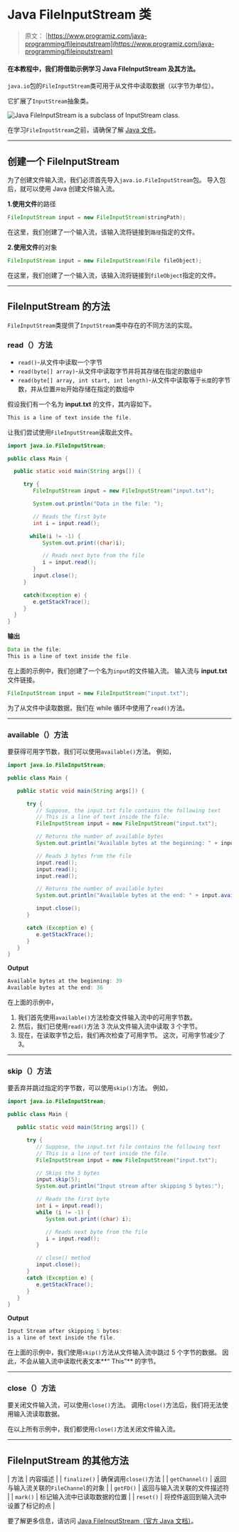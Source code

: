 # Java FileInputStream 类

> 原文： [https://www.programiz.com/java-programming/fileinputstream](https://www.programiz.com/java-programming/fileinputstream)

#### 在本教程中，我们将借助示例学习 Java FileInputStream 及其方法。

`java.io`包的`FileInputStream`类可用于从文件中读取数据（以字节为单位）。

它扩展了`InputStream`抽象类。

![Java FileInputStream is a subclass of InputStream class.](img/7b68cf719f5c46664e8585a7ef5f31a9.png "Java FileInputStream Class")

在学习`FileInputStream`之前，请确保了解 [Java 文件](/java-programming/file "Java Files")。

* * *

## 创建一个 FileInputStream

为了创建文件输入流，我们必须首先导入`java.io.FileInputStream`包。 导入包后，就可以使用 Java 创建文件输入流。

**1.使用文件**的路径

```java
FileInputStream input = new FileInputStream(stringPath); 
```

在这里，我们创建了一个输入流，该输入流将链接到`路径`指定的文件。

**2.使用文件**的对象

```java
FileInputStream input = new FileInputStream(File fileObject); 
```

在这里，我们创建了一个输入流，该输入流将链接到`fileObject`指定的文件。

* * *

## FileInputStream 的方法

`FileInputStream`类提供了`InputStream`类中存在的不同方法的实现。

### read（）方法

*   `read()`-从文件中读取一个字节
*   `read(byte[] array)`-从文件中读取字节并将其存储在指定的数组中
*   `read(byte[] array, int start, int length)`-从文件中读取等于`长度`的字节数，并从位置`开始`开始存储在指定的数组中

假设我们有一个名为 **input.txt** 的文件，其内容如下。

```java
This is a line of text inside the file. 
```

让我们尝试使用`FileInputStream`读取此文件。

```java
import java.io.FileInputStream;

public class Main {

  public static void main(String args[]) {

     try {
        FileInputStream input = new FileInputStream("input.txt");

        System.out.println("Data in the file: ");

        // Reads the first byte
        int i = input.read();

       while(i != -1) {
           System.out.print((char)i);

           // Reads next byte from the file
           i = input.read();
        }
        input.close();
     }

     catch(Exception e) {
        e.getStackTrace();
     }
  }
} 
```

**输出**

```java
Data in the file:
This is a line of text inside the file. 
```

在上面的示例中，我们创建了一个名为`input`的文件输入流。 输入流与 **input.txt** 文件链接。

```java
FileInputStream input = new FileInputStream("input.txt"); 
```

为了从文件中读取数据，我们在 while 循环中使用了`read()`方法。

* * *

### available（）方法

要获得可用字节数，我们可以使用`available()`方法。 例如，

```java
import java.io.FileInputStream;

public class Main {

   public static void main(String args[]) {

      try {
         // Suppose, the input.txt file contains the following text
         // This is a line of text inside the file.
         FileInputStream input = new FileInputStream("input.txt");

         // Returns the number of available bytes
         System.out.println("Available bytes at the beginning: " + input.available());

         // Reads 3 bytes from the file
         input.read();
         input.read();
         input.read();

         // Returns the number of available bytes
         System.out.println("Available bytes at the end: " + input.available());

         input.close();
      }

      catch (Exception e) {
         e.getStackTrace();
      }
   }
} 
```

**Output**

```java
Available bytes at the beginning: 39
Available bytes at the end: 36 
```

在上面的示例中，

1.  我们首先使用`available()`方法检查文件输入流中的可用字节数。
2.  然后，我们已使用`read()`方法 3 次从文件输入流中读取 3 个字节。
3.  现在，在读取字节之后，我们再次检查了可用字节。 这次，可用字节减少了 3。

* * *

### skip（）方法

要丢弃并跳过指定的字节数，可以使用`skip()`方法。 例如，

```java
import java.io.FileInputStream;

public class Main {

   public static void main(String args[]) {

      try {
         // Suppose, the input.txt file contains the following text
         // This is a line of text inside the file.
         FileInputStream input = new FileInputStream("input.txt");

         // Skips the 5 bytes
         input.skip(5);
         System.out.println("Input stream after skipping 5 bytes:");

         // Reads the first byte
         int i = input.read();
         while (i != -1) {
            System.out.print((char) i);

            // Reads next byte from the file
            i = input.read();
         }

         // close() method
         input.close();
      }
      catch (Exception e) {
         e.getStackTrace();
      }
   }
} 
```

**Output**

```java
Input Stream after skipping 5 bytes:
is a line of text inside the file. 
```

在上面的示例中，我们使用`skip()`方法从文件输入流中跳过 5 个字节的数据。 因此，不会从输入流中读取代表文本**“ This”** 的字节。

* * *

### close（）方法

要关闭文件输入流，可以使用`close()`方法。 调用`close()`方法后，我们将无法使用输入流读取数据。

在以上所有示例中，我们都使用`close()`方法关闭文件输入流。

* * *

## FileInputStream 的其他方法

| 方法 | 内容描述 |
| `finalize()` | 确保调用`close()`方法 |
| `getChannel()` | 返回与输入流关联的`FileChannel`的对象 |
| `getFD()` | 返回与输入流关联的文件描述符 |
| `mark()` | 标记输入流中已读取数据的位置 |
| `reset()` | 将控件返回到输入流中设置了标记的点 |

要了解更多信息，请访问 [Java FileInputStream（官方 Java 文档）](https://docs.oracle.com/javase/7/docs/api/java/io/FileInputStream.html "Java FileInputStream (official Java documentation)")。